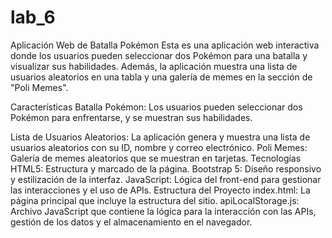 # lab_6

Aplicación Web de Batalla Pokémon
Esta es una aplicación web interactiva donde los usuarios pueden seleccionar dos Pokémon para una batalla y visualizar sus habilidades. Además, la aplicación muestra una lista de usuarios aleatorios en una tabla y una galería de memes en la sección de "Poli Memes".

Características
Batalla Pokémon: Los usuarios pueden seleccionar dos Pokémon para enfrentarse, y se muestran sus habilidades.

Lista de Usuarios Aleatorios: La aplicación genera y muestra una lista de usuarios aleatorios con su ID, nombre y correo electrónico.
Poli Memes: Galería de memes aleatorios que se muestran en tarjetas.
Tecnologías
HTML5: Estructura y marcado de la página.
Bootstrap 5: Diseño responsivo y estilización de la interfaz.
JavaScript: Lógica del front-end para gestionar las interacciones y el uso de APIs.
Estructura del Proyecto
index.html: La página principal que incluye la estructura del sitio.
apiLocalStorage.js: Archivo JavaScript que contiene la lógica para la interacción con las APIs, gestión de los datos y el almacenamiento en el navegador.
